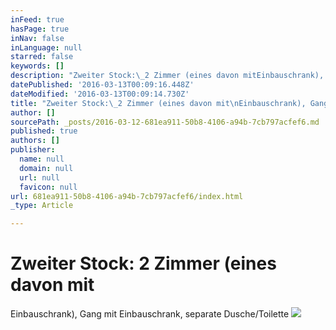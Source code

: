 ```yaml
---
inFeed: true
hasPage: true
inNav: false
inLanguage: null
starred: false
keywords: []
description: "Zweiter Stock:\_2 Zimmer (eines davon mitEinbauschrank), Gang mit Einbauschrank, separate Dusche/Toilette"
datePublished: '2016-03-13T00:09:16.448Z'
dateModified: '2016-03-13T00:09:14.730Z'
title: "Zweiter Stock:\_2 Zimmer (eines davon mit\nEinbauschrank), Gang mit Einbauschrank, separate Dusche/Toilette"
author: []
sourcePath: _posts/2016-03-12-681ea911-50b8-4106-a94b-7cb797acfef6.md
published: true
authors: []
publisher:
  name: null
  domain: null
  url: null
  favicon: null
url: 681ea911-50b8-4106-a94b-7cb797acfef6/index.html
_type: Article

---
```

# Zweiter Stock: 2 Zimmer (eines davon mit
Einbauschrank), Gang mit Einbauschrank, separate Dusche/Toilette
![](https://the-grid-user-content.s3-us-west-2.amazonaws.com/f1e4a278-4a37-4c08-bfab-044aef02aa9f.jpg)